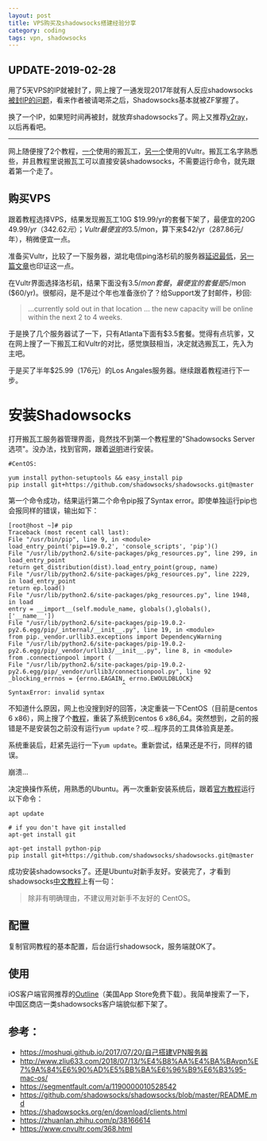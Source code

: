 ```yaml
---
layout: post
title: VPS购买及shadowsocks搭建经验分享
category: coding
tags: vpn, shadowsocks
---
```


## UPDATE-2019-02-28

用了5天VPS的IP就被封了，网上搜了一通发现2017年就有人反应shadowsocks[被封IP的问题](https://github.com/shadowsocks/shadowsocks/issues/993)，看来作者被请喝茶之后，Shadowsocks基本就被ZF掌握了。

换了一个IP，如果短时间再被封，就放弃shadowsocks了。网上又推荐[v2ray](https://github.com/v2ray)，以后再看吧。

---

网上随便搜了2个教程，[一个](https://moshuqi.github.io/2017/07/20/自己搭建VPN服务器)使用的搬瓦工，[另一个](http://www.zliu633.com/2018/07/13/%E4%B8%AA%E4%BA%BAvpn%E7%9A%84%E6%90%AD%E5%BB%BA%E6%96%B9%E6%B3%95-mac-os/)使用的Vultr。搬瓦工名字熟悉些，并且教程里说搬瓦工可以直接安装shadowsocks，不需要运行命令，就先跟着第一个走了。

## 购买VPS

跟着教程选择VPS，结果发现搬瓦工10G $19.99/yr的套餐下架了，最便宜的20G $49.99/yr（342.62元）；Vultr最便宜的$3.5/mon，算下来$42/yr（287.86元/年），稍微便宜一点。

准备买Vultr，比较了一下服务器，湖北电信ping洛杉矶的服务器[延迟最低](https://zhuanlan.zhihu.com/p/38166614)，[另一篇文章](https://www.cnvultr.com/368.html)也印证这一点。

在Vultr界面选择洛杉矶，结果下面没有$3.5/mon套餐，最便宜的套餐是$5/mon ($60/yr)。很郁闷，是不是过个年也准备涨价了？给Support发了封邮件，秒回:

> ...currently sold out in that location ...
> the new capacity will be online within the next 2 to 4 weeks.

于是换了几个服务器试了一下，只有Atlanta下面有$3.5套餐。觉得有点坑爹，又在网上搜了一下搬瓦工和Vultr的对比，感觉旗鼓相当，决定就选搬瓦工，先入为主吧。

于是买了半年$25.99（176元）的Los Angales服务器。继续跟着教程进行下一步。

# 安装Shadowsocks

打开搬瓦工服务器管理界面，竟然找不到第一个教程里的"Shadowsocks Server 选项"。没办法，找到官网，跟着[说明](https://github.com/shadowsocks/shadowsocks/blob/master/README.md)进行安装。

```
#CentOS:

yum install python-setuptools && easy_install pip
pip install git+https://github.com/shadowsocks/shadowsocks.git@master
```

第一个命令成功，结果运行第二个命令pip报了Syntax error。即使单独运行pip也会报同样的错误，输出如下：

```
[root@host ~]# pip
Traceback (most recent call last):
File "/usr/bin/pip", line 9, in <module>
load_entry_point('pip==19.0.2', 'console_scripts', 'pip')()
File "/usr/lib/python2.6/site-packages/pkg_resources.py", line 299, in load_entry_point
return get_distribution(dist).load_entry_point(group, name)
File "/usr/lib/python2.6/site-packages/pkg_resources.py", line 2229, in load_entry_point
return ep.load()
File "/usr/lib/python2.6/site-packages/pkg_resources.py", line 1948, in load
entry = __import__(self.module_name, globals(),globals(), ['__name__'])
File "/usr/lib/python2.6/site-packages/pip-19.0.2-py2.6.egg/pip/_internal/__init__.py", line 19, in <module>
from pip._vendor.urllib3.exceptions import DependencyWarning
File "/usr/lib/python2.6/site-packages/pip-19.0.2-py2.6.egg/pip/_vendor/urllib3/__init__.py", line 8, in <module>
from .connectionpool import (
File "/usr/lib/python2.6/site-packages/pip-19.0.2-py2.6.egg/pip/_vendor/urllib3/connectionpool.py", line 92
_blocking_errnos = {errno.EAGAIN, errno.EWOULDBLOCK}
                                ^
SyntaxError: invalid syntax
```

不知道什么原因，网上也没搜到好的回答，决定重装一下CentOS（目前是centos 6 x86），网上搜了个[教程](https://segmentfault.com/a/1190000010528542)，重装了系统到centos 6 x86_64。突然想到，之前的报错是不是安装包之前没有运行`yum update`？哎...程序员的工具体验真是差。

系统重装后，赶紧先运行一下`yum update`。重新尝试，结果还是不行，同样的错误。

崩溃...

决定换操作系统，用熟悉的Ubuntu。再一次重新安装系统后，跟着[官方教程](https://github.com/shadowsocks/shadowsocks/tree/master)运行以下命令：

```
apt update 

# if you don't have git installed
apt-get install git

apt-get install python-pip
pip install git+https://github.com/shadowsocks/shadowsocks.git@master
```

成功安装shadowsocks了。还是Ubuntu对新手友好。安装完了，才看到shadowsocks[中文教程](https://github.com/shadowsocks/shadowsocks/wiki/Shadowsocks-%E4%BD%BF%E7%94%A8%E8%AF%B4%E6%98%8E)上有一句：

> 除非有明确理由，不建议用对新手不友好的 CentOS。

## 配置

复制官网教程的基本配置，后台运行shadowsock，服务端就OK了。

## 使用

iOS客户端官网推荐的[Outline](https://itunes.apple.com/app/outline-app/id1356177741)（美国App Store免费下载）。我简单搜索了一下，中国区商店一类shadowsocks客户端貌似都下架了。

## 参考：

- https://moshuqi.github.io/2017/07/20/自己搭建VPN服务器
- http://www.zliu633.com/2018/07/13/%E4%B8%AA%E4%BA%BAvpn%E7%9A%84%E6%90%AD%E5%BB%BA%E6%96%B9%E6%B3%95-mac-os/
- https://segmentfault.com/a/1190000010528542
- https://github.com/shadowsocks/shadowsocks/blob/master/README.md
- https://shadowsocks.org/en/download/clients.html
- https://zhuanlan.zhihu.com/p/38166614
- https://www.cnvultr.com/368.html
